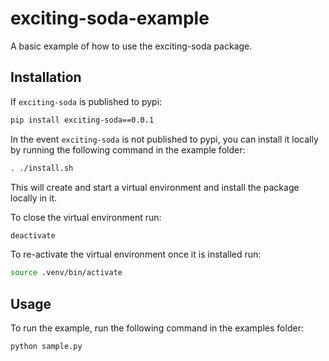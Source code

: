 # exciting-soda-example
A basic example of how to use the exciting-soda package.

## Installation

If `exciting-soda` is published to pypi:
```sh
pip install exciting-soda==0.0.1
```

In the event `exciting-soda` is not published to pypi, you can install it locally by running the following command in the example folder:
```sh
. ./install.sh
```

This will create and start a virtual environment and install the package locally in it.

To close the virtual environment run:
```sh
deactivate
```

To re-activate the virtual environment once it is installed run:
```sh
source .venv/bin/activate
```

## Usage

To run the example, run the following command in the examples folder:
```sh
python sample.py
```

